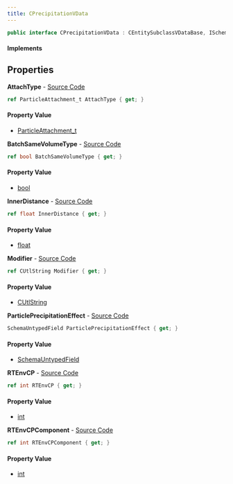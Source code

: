 ```yaml
---
title: CPrecipitationVData
---
```


```csharp
public interface CPrecipitationVData : CEntitySubclassVDataBase, ISchemaClass<CEntitySubclassVDataBase>, ISchemaClass<CPrecipitationVData>, ISchemaField, ISchemaClass, INativeHandle
```

#### Implements

## Properties

**AttachType** - [Source Code](https://github.com/swiftly-solution/swiftlys2/blob/master/managed/src/SwiftlyS2.Generated/Schemas/Interfaces/CPrecipitationVData.cs#L21)

```csharp
ref ParticleAttachment_t AttachType { get; }
```

#### Property Value

- [ParticleAttachment_t](/docs/api/shared/schemadefinitions/particleattachment_t)

**BatchSameVolumeType** - [Source Code](https://github.com/swiftly-solution/swiftlys2/blob/master/managed/src/SwiftlyS2.Generated/Schemas/Interfaces/CPrecipitationVData.cs#L23)

```csharp
ref bool BatchSameVolumeType { get; }
```

#### Property Value

- [bool](https://learn.microsoft.com/dotnet/api/system.boolean)

**InnerDistance** - [Source Code](https://github.com/swiftly-solution/swiftlys2/blob/master/managed/src/SwiftlyS2.Generated/Schemas/Interfaces/CPrecipitationVData.cs#L19)

```csharp
ref float InnerDistance { get; }
```

#### Property Value

- [float](https://learn.microsoft.com/dotnet/api/system.single)

**Modifier** - [Source Code](https://github.com/swiftly-solution/swiftlys2/blob/master/managed/src/SwiftlyS2.Generated/Schemas/Interfaces/CPrecipitationVData.cs#L29)

```csharp
ref CUtlString Modifier { get; }
```

#### Property Value

- [CUtlString](/docs/api/shared/natives/cutlstring)

**ParticlePrecipitationEffect** - [Source Code](https://github.com/swiftly-solution/swiftlys2/blob/master/managed/src/SwiftlyS2.Generated/Schemas/Interfaces/CPrecipitationVData.cs#L17)

```csharp
SchemaUntypedField ParticlePrecipitationEffect { get; }
```

#### Property Value

- [SchemaUntypedField](/docs/api/shared/schemas/schemauntypedfield)

**RTEnvCP** - [Source Code](https://github.com/swiftly-solution/swiftlys2/blob/master/managed/src/SwiftlyS2.Generated/Schemas/Interfaces/CPrecipitationVData.cs#L25)

```csharp
ref int RTEnvCP { get; }
```

#### Property Value

- [int](https://learn.microsoft.com/dotnet/api/system.int32)

**RTEnvCPComponent** - [Source Code](https://github.com/swiftly-solution/swiftlys2/blob/master/managed/src/SwiftlyS2.Generated/Schemas/Interfaces/CPrecipitationVData.cs#L27)

```csharp
ref int RTEnvCPComponent { get; }
```

#### Property Value

- [int](https://learn.microsoft.com/dotnet/api/system.int32)


